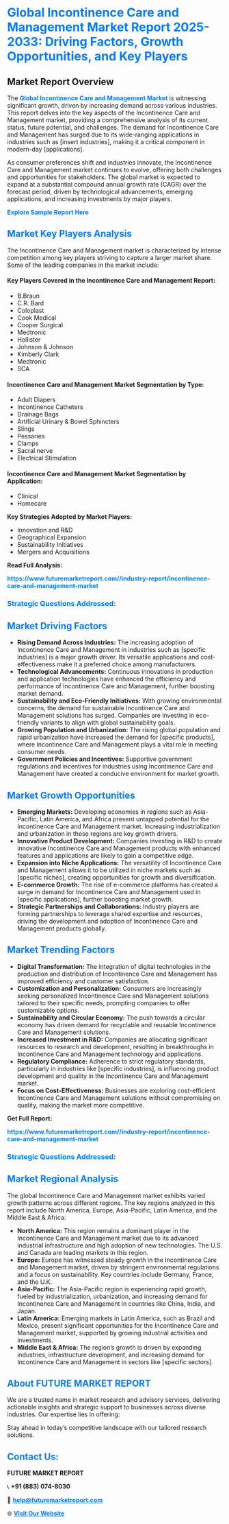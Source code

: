 <h1 style="color: #007BFF;">Global Incontinence Care and Management Market Report 2025-2033: Driving Factors, Growth Opportunities, and Key Players</h1>

<section id="overview">
<h2>Market Report Overview</h2>
<p>The <a href="https://www.futuremarketreport.com//industry-report/incontinence-care-and-management-market" style="color: #007BFF; text-decoration: none;"><strong>Global Incontinence Care and Management Market</strong></a> is witnessing significant growth, driven by increasing demand across various industries. This report delves into the key aspects of the Incontinence Care and Management market, providing a comprehensive analysis of its current status, future potential, and challenges. The demand for Incontinence Care and Management has surged due to its wide-ranging applications in industries such as [insert industries], making it a critical component in modern-day [applications].</p>
<p>As consumer preferences shift and industries innovate, the Incontinence Care and Management market continues to evolve, offering both challenges and opportunities for stakeholders. The global market is expected to expand at a substantial compound annual growth rate (CAGR) over the forecast period, driven by technological advancements, emerging applications, and increasing investments by major players.</p>
</section>

<section id="overview">
<p><a href="https://www.futuremarketreport.com//request-sample/reportId=48987" style="color: #007BFF; text-decoration: none;"><strong>Explore Sample Report Here</strong></a></p>
</section>

<section id="key-players">
<h2 style="color: #007BFF;">Market Key Players Analysis</h2>
<p>The Incontinence Care and Management market is characterized by intense competition among key players striving to capture a larger market share. Some of the leading companies in the market include:</p>
<h4>Key Players Covered in the Incontinence Care and Management Report:</h4>
<ul><li>B.Braun</li><li>C.R. Bard</li><li>Coloplast</li><li>Cook Medical</li><li>Cooper Surgical</li><li>Medtronic</li><li>Hollister</li><li>Johnson &amp; Johnson</li><li>Kimberly Clark</li><li>Medtronic</li><li>SCA</li></ul>
<h4>Incontinence Care and Management Market Segmentation by Type:</h4>
<ul><li>Adult Diapers</li><li>Incontinence Catheters</li><li>Drainage Bags</li><li>Artificial Urinary &amp; Bowel Sphincters</li><li>Slings</li><li>Pessaries</li><li>Clamps</li><li>Sacral nerve</li><li>Electrical Stimulation</li></ul>

<h4>Incontinence Care and Management Market Segmentation by Application:</h4>
<ul><li>Clinical</li><li>Homecare</li></ul>
<p><strong>Key Strategies Adopted by Market Players:</strong></p>
<ul>
<li>Innovation and R&D</li>
<li>Geographical Expansion</li>
<li>Sustainability Initiatives</li>
<li>Mergers and Acquisitions</li>
</ul>
</section>

<section>
<p><strong>Read Full Analysis: </strong></p><a href="https://www.futuremarketreport.com//industry-report/incontinence-care-and-management-market" style="color: #007BFF; text-decoration: none;"><strong>https://www.futuremarketreport.com//industry-report/incontinence-care-and-management-market</strong></a>
<h3 style="color: #007BFF;">Strategic Questions Addressed:</h3>
</section>

<section id="driving-factors">
<h2 style="color: #007BFF;">Market Driving Factors</h2>
<ul>
<li><strong>Rising Demand Across Industries:</strong> The increasing adoption of Incontinence Care and Management in industries such as [specific industries] is a major growth driver. Its versatile applications and cost-effectiveness make it a preferred choice among manufacturers.</li>
<li><strong>Technological Advancements:</strong> Continuous innovations in production and application technologies have enhanced the efficiency and performance of Incontinence Care and Management, further boosting market demand.</li>
<li><strong>Sustainability and Eco-Friendly Initiatives:</strong> With growing environmental concerns, the demand for sustainable Incontinence Care and Management solutions has surged. Companies are investing in eco-friendly variants to align with global sustainability goals.</li>
<li><strong>Growing Population and Urbanization:</strong> The rising global population and rapid urbanization have increased the demand for [specific products], where Incontinence Care and Management plays a vital role in meeting consumer needs.</li>
<li><strong>Government Policies and Incentives:</strong> Supportive government regulations and incentives for industries using Incontinence Care and Management have created a conducive environment for market growth.</li>
</ul>
</section>

<section id="growth-opportunities">
<h2 style="color: #007BFF;">Market Growth Opportunities</h2>
<ul>
<li><strong>Emerging Markets:</strong> Developing economies in regions such as Asia-Pacific, Latin America, and Africa present untapped potential for the Incontinence Care and Management market. Increasing industrialization and urbanization in these regions are key growth drivers.</li>
<li><strong>Innovative Product Development:</strong> Companies investing in R&D to create innovative Incontinence Care and Management products with enhanced features and applications are likely to gain a competitive edge.</li>
<li><strong>Expansion into Niche Applications:</strong> The versatility of Incontinence Care and Management allows it to be utilized in niche markets such as [specific niches], creating opportunities for growth and diversification.</li>
<li><strong>E-commerce Growth:</strong> The rise of e-commerce platforms has created a surge in demand for Incontinence Care and Management used in [specific applications], further boosting market growth.</li>
<li><strong>Strategic Partnerships and Collaborations:</strong> Industry players are forming partnerships to leverage shared expertise and resources, driving the development and adoption of Incontinence Care and Management products globally.</li>
</ul>
</section>

<section id="trending-factors">
<h2 style="color: #007BFF;">Market Trending Factors</h2>
<ul>
<li><strong>Digital Transformation:</strong> The integration of digital technologies in the production and distribution of Incontinence Care and Management has improved efficiency and customer satisfaction.</li>
<li><strong>Customization and Personalization:</strong> Consumers are increasingly seeking personalized Incontinence Care and Management solutions tailored to their specific needs, prompting companies to offer customizable options.</li>
<li><strong>Sustainability and Circular Economy:</strong> The push towards a circular economy has driven demand for recyclable and reusable Incontinence Care and Management solutions.</li>
<li><strong>Increased Investment in R&D:</strong> Companies are allocating significant resources to research and development, resulting in breakthroughs in Incontinence Care and Management technology and applications.</li>
<li><strong>Regulatory Compliance:</strong> Adherence to strict regulatory standards, particularly in industries like [specific industries], is influencing product development and quality in the Incontinence Care and Management market.</li>
<li><strong>Focus on Cost-Effectiveness:</strong> Businesses are exploring cost-efficient Incontinence Care and Management solutions without compromising on quality, making the market more competitive.</li>
</ul>
</section>

<section>
<p><strong>Get Full Report: </strong></p><a href="https://www.futuremarketreport.com//industry-report/incontinence-care-and-management-market" style="color: #007BFF; text-decoration: none;"><strong>https://www.futuremarketreport.com//industry-report/incontinence-care-and-management-market</strong></a>
<h3 style="color: #007BFF;">Strategic Questions Addressed:</h3>
</section>


<section id="regional-analysis">
<h2 style="color: #007BFF;">Market Regional Analysis</h2>
<p>The global Incontinence Care and Management market exhibits varied growth patterns across different regions. The key regions analyzed in this report include North America, Europe, Asia-Pacific, Latin America, and the Middle East & Africa:</p>
<ul>
<li><strong>North America:</strong> This region remains a dominant player in the Incontinence Care and Management market due to its advanced industrial infrastructure and high adoption of new technologies. The U.S. and Canada are leading markets in this region.</li>
<li><strong>Europe:</strong> Europe has witnessed steady growth in the Incontinence Care and Management market, driven by stringent environmental regulations and a focus on sustainability. Key countries include Germany, France, and the U.K.</li>
<li><strong>Asia-Pacific:</strong> The Asia-Pacific region is experiencing rapid growth, fueled by industrialization, urbanization, and increasing demand for Incontinence Care and Management in countries like China, India, and Japan.</li>
<li><strong>Latin America:</strong> Emerging markets in Latin America, such as Brazil and Mexico, present significant opportunities for the Incontinence Care and Management market, supported by growing industrial activities and investments.</li>
<li><strong>Middle East & Africa:</strong> The region’s growth is driven by expanding industries, infrastructure development, and increasing demand for Incontinence Care and Management in sectors like [specific sectors].</li>
</ul>
</section>

<footer>
<h2 style="color: #007BFF;">About FUTURE MARKET REPORT</h2>
<p>We are a trusted name in market research and advisory services, delivering actionable insights and strategic support to businesses across diverse industries. Our expertise lies in offering:</p>

<p>Stay ahead in today’s competitive landscape with our tailored research solutions.</p>

<h2 style="color: #007BFF;">Contact Us:</h2>
<p><strong>FUTURE MARKET REPORT</strong></p>
<p>📞 <strong>+91 (883) 074-8030</strong></p>
<p>📧 <strong><a href="mailto:help@futuremarketreport.com" style="color: #007BFF;">help@futuremarketreport.com</a></strong></p>
<p>🌐 <strong><a href="https://www.futuremarketreport.com/" style="color: #007BFF;">Visit Our Website</a></strong></p>
</footer>
